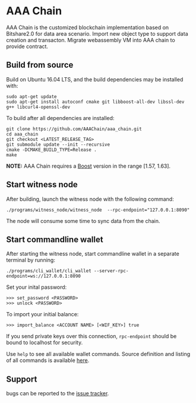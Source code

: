 AAA Chain
==============

AAA Chain is the customized blockchain implementation based on Bitshare2.0 for data area scenario.
Import new object type to support data creation and transacton.
Migrate webassembly VM into AAA chain to provide contract.


Build from source
--------------------------


Build on Ubuntu 16.04 LTS, and the build dependencies may be installed with:

    sudo apt-get update
    sudo apt-get install autoconf cmake git libboost-all-dev libssl-dev g++ libcurl4-openssl-dev

To build after all dependencies are installed:

    git clone https://github.com/AAAChain/aaa_chain.git
    cd aaa_chain
    git checkout <LATEST_RELEASE_TAG>
    git submodule update --init --recursive
    cmake -DCMAKE_BUILD_TYPE=Release .
    make

**NOTE:** AAA Chain requires a [Boost](http://www.boost.org/) version in the range [1.57, 1.63]. 

Start witness node
------------------

After building, launch the witness node with the following command:

    ./programs/witness_node/witness_node  --rpc-endpoint="127.0.0.1:8090"

The node will consume some time to sync data from the chain.

Start commandline wallet
------------------------

After starting the witness node, start commandline wallet in a separate terminal by running:

    ./programs/cli_wallet/cli_wallet --server-rpc-endpoint=ws://127.0.0.1:8090

Set your inital password:

    >>> set_password <PASSWORD>
    >>> unlock <PASSWORD>

To import your initial balance:

    >>> import_balance <ACCOUNT NAME> [<WIF_KEY>] true

If you send private keys over this connection, `rpc-endpoint` should be bound to localhost for security.

Use `help` to see all available wallet commands. Source definition and listing of all commands is available
[here](/libraries/wallet/include/graphene/wallet/wallet.hpp).

Support
-------

bugs can be reported to the [issue tracker](https://github.com/AAAChain/aaa_chain/issues).
